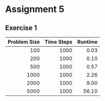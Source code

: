 # Assignment 5

## Exercise 1

| Problem Size | Time Steps | Runtime |
|-------------:|-----------:|--------:|
|          100 |       1000 |    0.03 |
|          200 |       1000 |    0.10 |
|          500 |       1000 |    0.57 |
|         1000 |       1000 |    2.26 |
|         2000 |       1000 |    9.00 |
|         5000 |       1000 |   56.10 |
